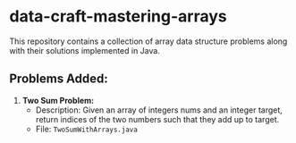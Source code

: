 # data-craft-mastering-arrays

This repository contains a collection of array data structure problems along with their solutions implemented in Java.

## Problems Added:

1. **Two Sum Problem:**
   - Description: Given an array of integers nums and an integer target, return indices of the two numbers such that they add up to target.
   - File: `TwoSumWithArrays.java`
